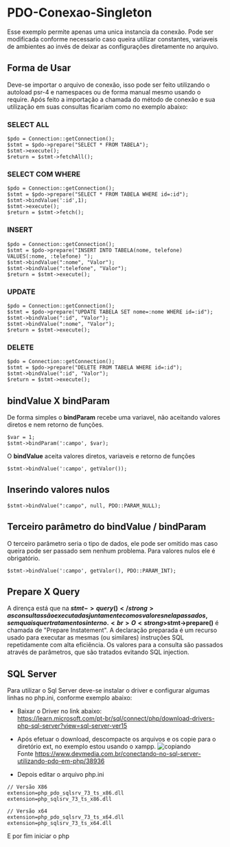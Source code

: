 # PDO-Conexao-Singleton

Esse exemplo permite apenas uma unica instancia da conexão. Pode ser modificada conforme necessario caso queira utilizar constantes, variaveis de ambientes ao invés
de deixar as configurações diretamente no arquivo.

## Forma de Usar

Deve-se importar o arquivo de conexão, isso pode ser feito utilizando o autoload psr-4 e namespaces ou de forma manual mesmo usando o require.
Após feito a importação a chamada do método de conexão e sua utilização em suas consultas ficariam como no exemplo abaixo:


### SELECT ALL
```
$pdo = Connection::getConnection();
$stmt = $pdo->prepare("SELECT * FROM TABELA");
$stmt->execute();
$return = $stmt->fetchAll();
```

### SELECT COM WHERE
```
$pdo = Connection::getConnection();
$stmt = $pdo->prepare("SELECT * FROM TABELA WHERE id=:id");
$stmt->bindValue(':id',1);
$stmt->execute();
$return = $stmt->fetch();
```

### INSERT
```
$pdo = Connection::getConnection();
$stmt = $pdo->prepare("INSERT INTO TABELA(nome, telefone) VALUES(:nome, :telefone) ");
$stmt->bindValue(":nome", "Valor");
$stmt->bindValue(":telefone", "Valor");
$return = $stmt->execute();
```

### UPDATE
```
$pdo = Connection::getConnection();
$stmt = $pdo->prepare("UPDATE TABELA SET nome=:nome WHERE id=:id");
$stmt->bindValue(":id", "Valor");
$stmt->bindValue(":nome", "Valor");
$return = $stmt->execute();
```

### DELETE
```
$pdo = Connection::getConnection();
$stmt = $pdo->prepare("DELETE FROM TABELA WHERE id=:id");
$stmt->bindValue(":id", "Valor");
$return = $stmt->execute();
```

## bindValue X bindParam
De forma simples o <strong>bindParam</strong> recebe uma variavel, não aceitando valores diretos e nem retorno de funções.
```
$var = 1;
$stmt->bindParam(':campo', $var);
```

O <strong>bindValue</strong> aceita valores diretos, variaveis e retorno de funções
```
$stmt->bindValue(':campo', getValor());
```

## Inserindo valores nulos
```
$stmt->bindValue(":campo", null, PDO::PARAM_NULL);
```

## Terceiro parâmetro do bindValue / bindParam
O terceiro parâmetro seria o tipo de dados, ele pode ser omitido mas caso queira pode ser passado sem nenhum problema. Para valores nulos ele é obrigatório.
```
$stmt->bindValue(':campo', getValor(), PDO::PARAM_INT);
```

## Prepare X Query
A dirença está que na <strong>$stmt->query()</strong> as consultas são executadas juntamente com os valores nela passados, sem quaisquer tratamentos interno.<br>
O <strong>$stmt->prepare()</strong> é chamada de "Prepare Instatement". A declaração preparada é um recurso usado para executar as mesmas (ou similares) instruções SQL repetidamente com alta eficiência. Os valores para a consulta são passados através de parâmetros, que são tratados evitando SQL injection.


## SQL Server
Para utilizar o Sql Server deve-se instalar o driver e configurar algumas linhas no php.ini, conforme exemplo abaixo:<br>

* Baixar o Driver no link abaixo:<br>
https://learn.microsoft.com/pt-br/sql/connect/php/download-drivers-php-sql-server?view=sql-server-ver15 <br>
* Após efetuar o download, descompacte os arquivos e os copie para o diretório ext, no exemplo estou usando o xampp.
![copiando](https://user-images.githubusercontent.com/21115766/208893219-3d91d877-12ad-4fa4-9ae2-ba97dd3d5e71.png) <br>
Fonte https://www.devmedia.com.br/conectando-no-sql-server-utilizando-pdo-em-php/38936 <br>

* Depois editar o arquivo php.ini <br>
```
// Versão X86
extension=php_pdo_sqlsrv_73_ts_x86.dll
extension=php_sqlsrv_73_ts_x86.dll

// Versão x64
extension=php_pdo_sqlsrv_73_ts_x64.dll
extension=php_sqlsrv_73_ts_x64.dll
```

E por fim iniciar o php

